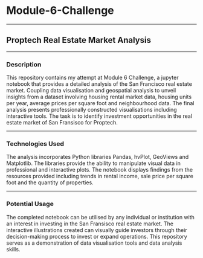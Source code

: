 # Module-6-Challenge
---
## Proptech Real Estate Market Analysis
___
### Description
This repository contains my attempt at Module 6 Challenge, a jupyter notebook that provides a detailed analysis of the San Francisco real estate market. Coupling data visualisation and geospatial analysis to unveil insights from a dataset involving housing rental market data, housing units per year, average prices per square foot and neighbourhood data. The final analysis presents professionally constructed visualisations including interactive tools. The task is to identify investment opportunities in the real estate market of San Fransisco for Proptech. 
___
### Technologies Used
The analysis incorporates Python libraries Pandas, hvPlot, GeoViews and Matplotlib. The libraries provide the ability to manipulate visual data in professional and interactive plots. The notebook displays findings from the resources provided including trends in rental income, sale price per square foot and the quantity of properties. 
___
### Potential Usage 
The completed notebook can be utilised by any individual or institution with an interest in investing in the San Fransisco real estate market. The interactive illustrations created can visually guide investors through their decision-making process to invest or expand operations. This repository serves as a demonstration of data visualisation tools and data analysis skills. 
